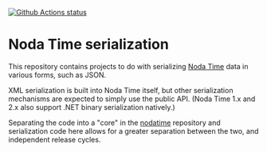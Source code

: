 [![Github Actions status](https://img.shields.io/github/actions/workflow/status/nodatime/nodatime.serialization/push.yaml?branch=main)](https://github.com/nodatime/nodatime.serialization/actions?query=workflow%3A%22Build+push%22)

# Noda Time serialization

This repository contains projects to do with serializing [Noda Time](http://nodatime.org)
data in various forms, such as JSON.

XML serialization is built into Noda Time itself, but other serialization mechanisms are
expected to simply use the public API. (Noda Time 1.x and 2.x also support .NET binary
serialization natively.)

Separating the code into a "core" in the [nodatime](https://github.com/nodatime/nodatime)
repository and serialization code here allows for a greater separation between the two,
and independent release cycles.
